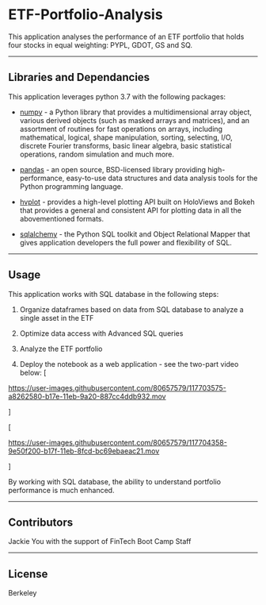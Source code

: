 # ETF-Portfolio-Analysis

This application analyses the performance of an ETF portfolio that holds four stocks in equal weighting: PYPL, GDOT, GS and SQ.

---

## Libraries and Dependancies

This application leverages python 3.7 with the following packages:

* [numpy](https://numpy.org/doc/) - a Python library that provides a multidimensional array object, various derived objects (such as masked arrays and matrices), and an assortment of routines for fast operations on arrays, including mathematical, logical, shape manipulation, sorting, selecting, I/O, discrete Fourier transforms, basic linear algebra, basic statistical operations, random simulation and much more.

* [pandas](https://pandas.pydata.org/docs/) - an open source, BSD-licensed library providing high-performance, easy-to-use data structures and data analysis tools for the Python programming language.

* [hvplot](https://hvplot.holoviz.org/user_guide/Introduction.html) - provides a high-level plotting API built on HoloViews and Bokeh that provides a general and consistent API for plotting data in all the abovementioned formats.

* [sqlalchemy](https://www.sqlalchemy.org/) - the Python SQL toolkit and Object Relational Mapper that gives application developers the full power and flexibility of SQL.

---

## Usage

This application works with SQL database in the following steps:

1. Organize dataframes based on data from SQL database to analyze a single asset in the ETF

2. Optimize data access with Advanced SQL queries

3. Analyze the ETF portfolio

4. Deploy the notebook as a web application - see the two-part video below:
[

https://user-images.githubusercontent.com/80657579/117703575-a8262580-b17e-11eb-9a20-887cc4ddb932.mov

]

[

https://user-images.githubusercontent.com/80657579/117704358-9e50f200-b17f-11eb-8fcd-bc69ebaeac21.mov

]

By working with SQL database, the ability to understand portfolio performance is much enhanced.

---

## Contributors

Jackie You with the support of FinTech Boot Camp Staff

---

## License

Berkeley
